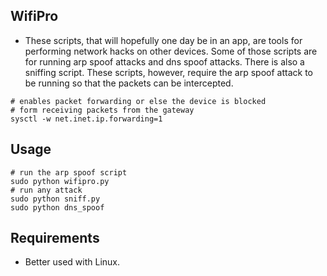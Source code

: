 ## WifiPro

- These scripts, that will hopefully one day be in an app, are tools for performing network hacks on other devices. Some of those scripts are for running arp spoof attacks and dns spoof attacks. There is also a sniffing script. These scripts, however, require the arp spoof attack to be running so that the packets can be intercepted. 

```
# enables packet forwarding or else the device is blocked
# form receiving packets from the gateway
sysctl -w net.inet.ip.forwarding=1
```

## Usage

```
# run the arp spoof script
sudo python wifipro.py
# run any attack 
sudo python sniff.py
sudo python dns_spoof
```

## Requirements 

- Better used with Linux.
